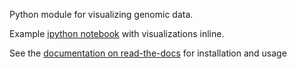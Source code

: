 Python module for visualizing genomic data.

Example [ipython notebook](https://github.com/nspies/genomeview/blob/master/examples/bams.ipynb) with visualizations inline.

See the [documentation on read-the-docs](http://genomeview.readthedocs.io/en/latest/index.html) for installation and usage
